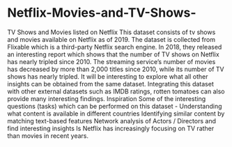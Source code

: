 # Netflix-Movies-and-TV-Shows-
TV Shows and Movies listed on Netflix This dataset consists of tv shows and movies available on Netflix as of 2019. The dataset is collected from Flixable which is a third-party Netflix search engine.  In 2018, they released an interesting report which shows that the number of TV shows on Netflix has nearly tripled since 2010. The streaming service’s number of movies has decreased by more than 2,000 titles since 2010, while its number of TV shows has nearly tripled. It will be interesting to explore what all other insights can be obtained from the same dataset.  Integrating this dataset with other external datasets such as IMDB ratings, rotten tomatoes can also provide many interesting findings.  Inspiration Some of the interesting questions (tasks) which can be performed on this dataset -  Understanding what content is available in different countries Identifying similar content by matching text-based features Network analysis of Actors / Directors and find interesting insights Is Netflix has increasingly focusing on TV rather than movies in recent years.
